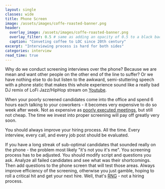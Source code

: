 ```yaml
---
layout: single
classes: wide
title: Phone Screen
image: /assets/images/coffe-roasted-banner.png
header:
  overlay_image: /assets/images/coffe-roasted-banner.png
  overlay_filter: 0.5 # same as adding an opacity of 0.5 to a black background
  caption: "Conveting coffee to LOC since 20th century"
excerpt: "Interviewing process is hard for both sides"
categories: interview
read_time: true
---
```


Why do we conduct screening interviews over the phone?
Because we are mean and want other people on the other end of the line to suffer?
Or we have nothing else to do but listen to the awkward, semi-stuttering speech with a phone static that makes this whole experience sound like a really bad DJ remix of LoFi Jazz/HipHop stream on [Youtube](https://www.youtube.com/results?search_query=lofi+hip+hop).

When your poorly screened candidates come into the office and spend 6 hours each talking to your coworkers - it becomes very expensive to do so week after week. Not as expensive as <a href="#" alt="placeholder another post">poorly executed meetings</a>, but still not cheap. The time we invest into proper screening will pay off greatly very soon.

You should always improve your hiring process. All the time.
Every interview, every call, and every job post should be evaluated.

If you have a long streak of sub-optimal candidates that sounded really on the phone - the problem most likely "it's not you it's me". You screening process has to be adjusted. You should modify script and questions you ask. Analyze all failed candidates and see what was their shortcomings. Then add questions to the phone screen that will test those areas.
Always improve efficiency of the screening, otherwise you just gamble, hoping to roll a critical hit and get your next hire. Well, that's <a href="https://www.random.org/" alt="RNGesus">RNG</a> - not a hiring process.

